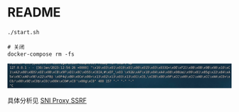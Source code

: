 # README

```
./start.sh

# 关闭
docker-compose rm -fs
```
![img.png](img.png)

具体分析见 [SNI Proxy SSRF](https://articles.zsxq.com/id_wxj3f0pgbhfi.html)